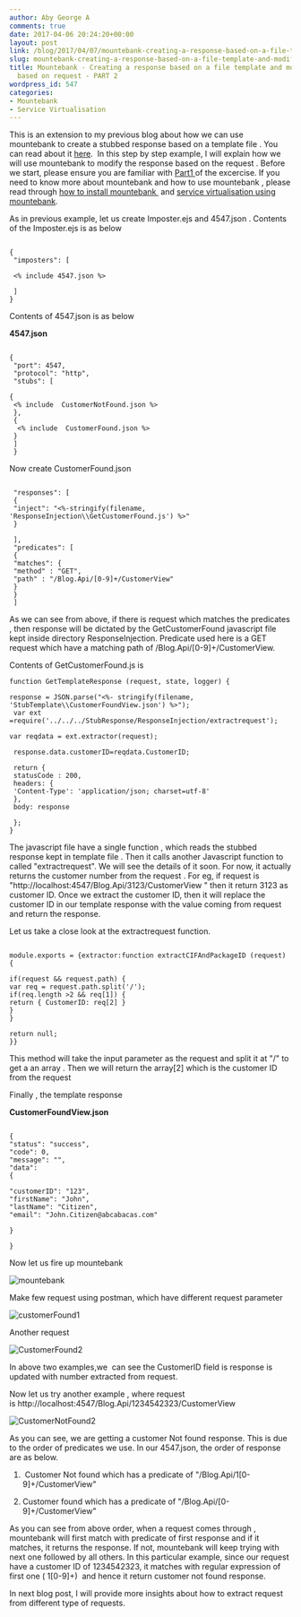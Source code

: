 ```yaml
---
author: Aby George A
comments: true
date: 2017-04-06 20:24:20+00:00
layout: post
link: /blog/2017/04/07/mountebank-creating-a-response-based-on-a-file-template-and-modifying-it-based-on-request-part-2/
slug: mountebank-creating-a-response-based-on-a-file-template-and-modifying-it-based-on-request-part-2
title: Mountebank - Creating a response based on a file template and modifying it
  based on request - PART 2
wordpress_id: 547
categories:
- Mountebank
- Service Virtualisation
---
```


This is an extension to my previous blog about how we can use mountebank to create a stubbed response based on a template file . You can read about it [here]({{site.root}}blog/2017/04/07/mountebank-creating-a-response-based-on-a-file-template-and-modifying-it-based-on-request-part-1/).  In this step by step example, I will explain how we will use mountebank to modify the response based on the request . Before we start, please ensure you are familiar with [Part1 ]({{site.root}}blog/2017/04/07/mountebank-creating-a-response-based-on-a-file-template-and-modifying-it-based-on-request-part-1/)of the excercise. If you need to know more about mountebank and how to use mountebank , please read through [how to install mountebank ]({{site.root}}blog/2017/02/13/service-virtualisation-using-mountebank/) and [service virtualisation using mountebank]({{site.root}}blog/2017/03/03/mountebank-your-first-service-virtualisation/).

As in previous example, let us create Imposter.ejs and 4547.json . Contents of the Imposter.ejs is as below
``` plain Imposter.ejs

{
 "imposters": [

 <% include 4547.json %>

 ]
}

```

Contents of 4547.json is as below



**4547.json**

``` plain 4547.json

{
 "port": 4547,
 "protocol": "http",
 "stubs": [

{
 <% include  CustomerNotFound.json %>
 },
 {
  <% include  CustomerFound.json %>
 }
 ]
 }

```



Now create CustomerFound.json

``` plain CustomerFound.json

 "responses": [
 {
 "inject": "<%-stringify(filename, 'ResponseInjection\\GetCustomerFound.js') %>"
 }

 ],
 "predicates": [
 {
 "matches": {
 "method" : "GET",
 "path" : "/Blog.Api/[0-9]+/CustomerView"
 }
 }
 ]

```



As we can see from above, if there is request which matches the predicates , then response will be dictated by the GetCustomerFound javascript file kept inside directory ResponseInjection. Predicate used here is a GET request which have a matching path of /Blog.Api/[0-9]+/CustomerView.

Contents of GetCustomerFound.js is

``` plain GetCustomerFound.js
function GetTemplateResponse (request, state, logger) {

response = JSON.parse("<%- stringify(filename, 'StubTemplate\\CustomerFoundView.json') %>");
 var ext =require('../../../StubResponse/ResponseInjection/extractrequest');

var reqdata = ext.extractor(request);

 response.data.customerID=reqdata.CustomerID;

 return {
 statusCode : 200,
 headers: {
 'Content-Type': 'application/json; charset=utf-8'
 },
 body: response

 };
}

```

The javascript file have a single function , which reads the stubbed response kept in template file . Then it calls another Javascript function to called "extractrequest". We will see the details of it soon. For now, it actually returns the customer number from the request . For eg, if request is "http://localhost:4547/Blog.Api/3123/CustomerView " then it return 3123 as customer ID. Once we extract the customer ID, then it will replace the customer ID in our template response with the value coming from request and return the response.

Let us take a close look at the extractrequest function.

``` plain extractrequest.js

module.exports = {extractor:function extractCIFAndPackageID (request) {

if(request && request.path) {
var req = request.path.split('/');
if(req.length >2 && req[1]) {
return { CustomerID: req[2] }
}
}

return null;
}}

```

This method will take the input parameter as the request and split it at "/" to get a an array . Then we will return the array[2] which is the customer ID from the request



Finally , the template response

**CustomerFoundView.json**

``` plain CustomerFoundView.json

{
"status": "success",
"code": 0,
"message": "",
"data":
{

"customerID": "123",
"firstName": "John",
"lastName": "Citizen",
"email": "John.Citizen@abcabacas.com"

}

}

```

Now let us fire up mountebank

![mountebank]({{images_dir}}/2017/04/mountebank.png)

Make few request using postman, which have different request parameter

![customerFound1]({{images_dir}}/2017/04/customerfound1.png)

Another request

![CustomerFound2]({{images_dir}}/2017/04/customerfound2.png)

In above two examples,we  can see the CustomerID field is response is updated with number extracted from request.



Now let us try another example , where request is http://localhost:4547/Blog.Api/1234542323/CustomerView

![CustomerNotFound2]({{images_dir}}/2017/04/customernotfound2.png)

As you can see, we are getting a customer Not found response. This is due to the order of predicates we use. In our 4547.json, the order of response are as below.



	
  1.  Customer Not found which has a predicate of "/Blog.Api/1[0-9]+/CustomerView"

	
  2. Customer found which has a predicate of "/Blog.Api/[0-9]+/CustomerView"


As you can see from above order, when a request comes through , mountebank will first match with predicate of first response and if it matches, it returns the response. If not, mountebank will keep trying with next one followed by all others. In this particular example, since our request have a customer ID of 1234542323, it matches with regular expression of first one ( 1[0-9]+)  and hence it return customer not found response.

In next blog post, I will provide more insights about how to extract request from different type of requests.





